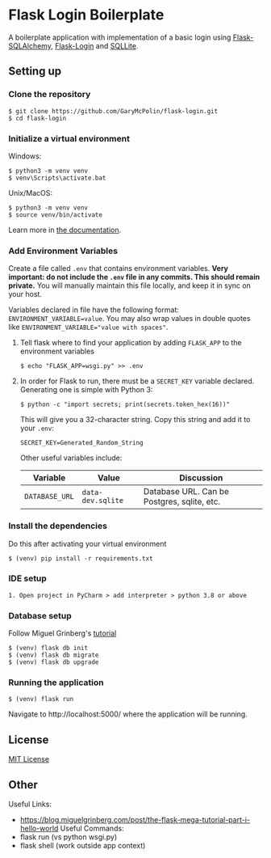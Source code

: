 # Flask Login Boilerplate

A boilerplate application with implementation of a basic login using [Flask-SQLAlchemy](https://flask-sqlalchemy.palletsprojects.com/en/2.x/quickstart/), [Flask-Login](https://flask-login.readthedocs.io/en/latest/) and [SQLLite](https://www.sqlite.org/index.html).




## Setting up

### Clone the repository 

```
$ git clone https://github.com/GaryMcPolin/flask-login.git
$ cd flask-login
```

### Initialize a virtual environment

Windows:
```
$ python3 -m venv venv
$ venv\Scripts\activate.bat
```

Unix/MacOS:
```
$ python3 -m venv venv
$ source venv/bin/activate
```
Learn more in [the documentation](https://docs.python.org/3/library/venv.html#creating-virtual-environments).


### Add Environment Variables

Create a file called `.env` that contains environment variables. **Very important: do not include the `.env` file in any commits. This should remain private.** You will manually maintain this file locally, and keep it in sync on your host.

Variables declared in file have the following format: `ENVIRONMENT_VARIABLE=value`. You may also wrap values in double quotes like `ENVIRONMENT_VARIABLE="value with spaces"`.

1. Tell flask where to find your application by adding `FLASK_APP` to the environment variables
   ```
   $ echo "FLASK_APP=wsgi.py" >> .env
   ```
2. In order for Flask to run, there must be a `SECRET_KEY` variable declared. Generating one is simple with Python 3:

   ```
   $ python -c "import secrets; print(secrets.token_hex(16))"
   ```

   This will give you a 32-character string. Copy this string and add it to your `.env`:

   ```
   SECRET_KEY=Generated_Random_String
   ```
    Other useful variables include:
    
    | Variable        | Value   | Discussion  |
    | --------------- |-------------| -----|
    | `DATABASE_URL`  | `data-dev.sqlite`              | Database URL. Can be Postgres, sqlite, etc. |


### Install the dependencies
Do this after activating your virtual environment
```shell script
$ (venv) pip install -r requirements.txt
```

### IDE setup
    1. Open project in PyCharm > add interpreter > python 3.8 or above

### Database setup
Follow Miguel Grinberg's [tutorial](https://blog.miguelgrinberg.com/post/the-flask-mega-tutorial-part-iv-database)
```shell script
$ (venv) flask db init
$ (venv) flask db migrate
$ (venv) flask db upgrade
```

### Running the application
```shell script
$ (venv) flask run
```
Navigate to http://localhost:5000/ where the application will be running.


## License
[MIT License](LICENSE.md)


## Other
Useful Links:
- https://blog.miguelgrinberg.com/post/the-flask-mega-tutorial-part-i-hello-world
Useful Commands:
- flask run (vs python wsgi.py)
- flask shell (work outside app context)
